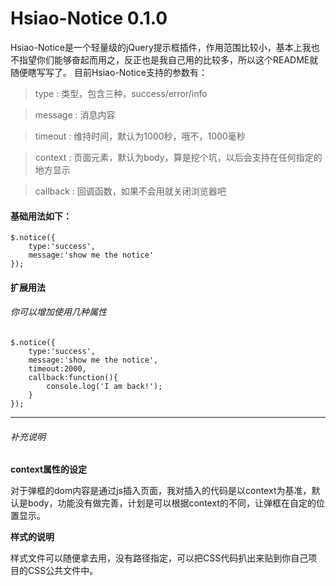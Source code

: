 # Hsiao-Notice 0.1.0
Hsiao-Notice是一个轻量级的jQuery提示框插件，作用范围比较小，基本上我也不指望你们能够奋起而用之，反正也是我自己用的比较多，所以这个README就随便瞎写写了。
目前Hsiao-Notice支持的参数有：

>type : 类型，包含三种，success/error/info

>message : 消息内容

>timeout : 维持时间，默认为1000秒，哦不，1000毫秒

>context : 页面元素，默认为body，算是挖个坑，以后会支持在任何指定的地方显示

>callback : 回调函数，如果不会用就关闭浏览器吧

#### 基础用法如下：
```
$.notice({
    type:'success',
    message:'show me the notice'
});
```

#### 扩展用法
###### 你可以增加使用几种属性
```
$.notice({
    type:'success',
    message:'show me the notice',
    timeout:2000,
    callback:function(){
        console.log('I am back!');
    }
});
```
-------
###### 补充说明
**context属性的设定**

对于弹框的dom内容是通过js插入页面，我对插入的代码是以context为基准，默认是body，功能没有做完善，计划是可以根据context的不同，让弹框在自定的位置显示。

**样式的说明**

样式文件可以随便拿去用，没有路径指定，可以把CSS代码扒出来贴到你自己项目的CSS公共文件中。
